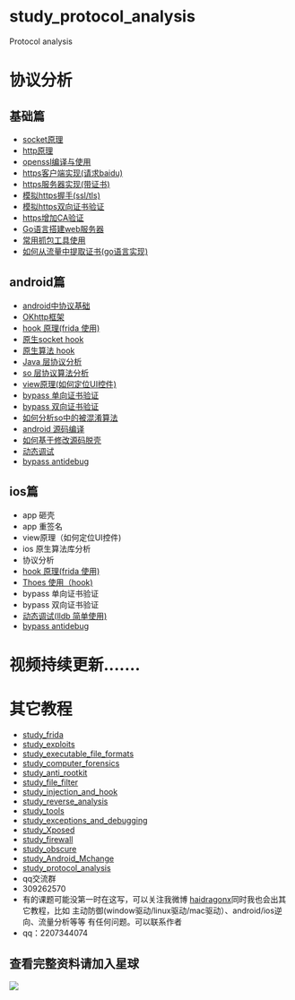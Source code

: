 # study_protocol_analysis
Protocol analysis
# 协议分析
## 基础篇
* [socket原理](https://github.com/haidragon/study_firewall)
* [http原理](https://github.com/haidragon/study_protocol_analysis/blob/master/study_protocol_analysis/page2/page.md)
* [openssl编译与使用](https://github.com/haidragon/study_protocol_analysis/blob/master/study_protocol_analysis/page3/page.md)
* [https客户端实现(请求baidu)](https://github.com/haidragon/study_protocol_analysis/blob/master/study_protocol_analysis/page4/page.md)
* [https服务器实现(带证书)](https://github.com/haidragon/study_protocol_analysis/blob/master/study_protocol_analysis/page5/page.md)
* [模拟https握手(ssl/tls)](https://github.com/haidragon/study_protocol_analysis/blob/master/study_protocol_analysis/page3/page.md)
* [模拟https双向证书验证](https://github.com/haidragon/study_protocol_analysis/blob/master/study_protocol_analysis/page7/page.md)
* [https增加CA验证](https://github.com/haidragon/study_protocol_analysis/blob/master/study_protocol_analysis/page7/page.md)
* [Go语言搭建web服务器](https://github.com/haidragon/study_protocol_analysis/blob/master/study_protocol_analysis/page9/page.md)
* [常用抓包工具使用](https://github.com/haidragon/study_tools)
* [如何从流量中提取证书(go语言实现)](https://github.com/haidragon/pcap_Banalysis)
## android篇
* [android中协议基础](https://github.com/haidragon/study_protocol_analysis/blob/master/study_protocol_analysis/page11/page.md)
* [OKhttp框架](https://github.com/haidragon/study_protocol_analysis/blob/master/study_protocol_analysis/page12/page.md)
* [hook 原理(frida 使用)](https://github.com/haidragon/study_frida)
* [原生socket hook](https://github.com/haidragon/study_frida)
* [原生算法 hook](https://github.com/haidragon/study_frida)
* [Java 层协议分析](https://github.com/haidragon/study_frida)
* [so 层协议算法分析](https://github.com/haidragon/study_frida)
* [view原理](https://github.com/microsoft/ApplicationInspector)[(如何定位UI控件)](https://github.com/macacajs/app-inspector)
* [bypass 单向证书验证](https://github.com/haidragon/study_protocol_analysis/blob/master/study_protocol_analysis/page9/page.md)
* [bypass 双向证书验证](https://github.com/haidragon/study_protocol_analysis/blob/master/study_protocol_analysis/page9/page.md)
* [如何分析so中的被混淆算法](https://github.com/haidragon/study_protocol_analysis/blob/master/study_protocol_analysis/page9/page.md)
* [android 源码编译](https://github.com/haidragon/study_Android_Mchange)
* [如何基于修改源码脱壳](https://github.com/haidragon/study_Android_Mchange)
* [动态调试](https://github.com/haidragon/study_Android_Mchange)
* [bypass antidebug](https://github.com/haidragon/study_exceptions_and_debugging)
## ios篇
* app 砸壳
* app 重签名
* view原理（如何定位UI控件)
* ios 原生算法库分析
* 协议分析
* [hook 原理(frida 使用)](https://github.com/haidragon/study_frida)
* [Thoes 使用（hook)](https://github.com/haidragon/study_reverse_analysis)
* bypass 单向证书验证
* bypass 双向证书验证
* [动态调试(lldb 简单使用)](https://github.com/haidragon/study_tools)
* [bypass antidebug](https://github.com/haidragon/study_exceptions_and_debugging)


 # 视频持续更新.......  
# 其它教程
* [study_frida](https://github.com/haidragon/study_frida)
* [study_exploits](https://github.com/haidragon/study_exploits)
* [study_executable_file_formats](https://github.com/haidragon/study_executable_file_formats)
* [study_computer_forensics](https://github.com/haidragon/study_computer_forensics)
* [study_anti_rootkit](https://github.com/haidragon/study_anti_rootkit)
* [study_file_filter](https://github.com/haidragon/study_file_filter)
* [study_injection_and_hook](https://github.com/haidragon/study_injection_and_hook)
* [study_reverse_analysis](https://github.com/haidragon/study_reverse_analysis)
* [study_tools](https://github.com/haidragon/study_tools)
* [study_exceptions_and_debugging](https://github.com/haidragon/study_exceptions_and_debugging)
* [study_Xposed ](https://github.com/haidragon/study_Xposed)
* [study_firewall](https://github.com/haidragon/study_firewall)
* [study_obscure](https://github.com/haidragon/study_obscure)
* [study_Android_Mchange](https://github.com/haidragon/study_Android_Mchange)
* [study_protocol_analysis](https://github.com/haidragon/study_protocol_analysis)
* qq交流群 
* 309262570
* 有的课题可能没第一时在这写，可以关注我微博 [haidragonx](https://weibo.com/haidragon)同时我也会出其它教程，比如 主动防御(window驱动/linux驱动/mac驱动）、android/ios逆向、流量分析等等 有任何问题。可以联系作者
* qq：2207344074
## 查看完整资料请加入星球
![](https://github.com/haidragon/study_frida/blob/master/image/1681580715267_.pic_hd.jpg)




 



